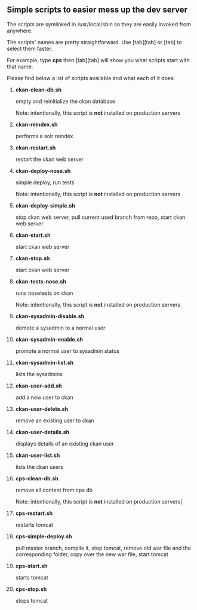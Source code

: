 Simple scripts to easier mess up the dev server
-----------------------------------------------

The scripts are symlinked in /usr/local/sbin so they are easily invoked from anywhere.

The scripts' names are pretty straightforward. Use \[tab\]\[tab\] or \[tab\] to select them faster.

For example, type **cps** then \[tab\]\[tab\] will show you what scripts start with that name.

Please find below a list of scripts available and what each of it does.

1. **ckan-clean-db.sh**

   empty and reinitialize the ckan database
   
   Note: intentionally, this script is **not** installed on production servers

1. **ckan-reindex.sh**

   performs a solr reindex

1. **ckan-restart.sh**

   restart the ckan web server

1. **ckan-deploy-nose.sh**

   simple deploy, run tests
   
   Note: intentionally, this script is **not** installed on production servers

1. **ckan-deploy-simple.sh**

   stop ckan web server, pull current used branch from repo, start ckan web server

1. **ckan-start.sh**

   start ckan web server

1. **ckan-stop.sh**

   start ckan web server

1. **ckan-tests-nose.sh**

   runs nosetests on ckan
   
   Note: intentionally, this script is **not** installed on production servers

1. **ckan-sysadmin-disable.sh**

   demote a sysadmin to a normal user
   
1. **ckan-sysadmin-enable.sh**

   promote a normal user to sysadmin status

1. **ckan-sysadmin-list.sh**

   lists the sysadmins

1. **ckan-user-add.sh**

   add a new user to ckan

1. **ckan-user-delete.sh**

   remove an existing user to ckan

1. **ckan-user-details.sh**

   displays details of an existing ckan user

1. **ckan-user-list.sh**

   lists the ckan users

1. **cps-clean-db.sh**

   remove all content from cps db
   
   Note: intentionally, this script is **not** installed on production servers|

1. **cps-restart.sh**

   restarts tomcat

1. **cps-simple-deploy.sh**

   pull master branch, compile it, stop tomcat, remove old war file and the corresponding folder, copy over the new war file, start tomcat
   
1. **cps-start.sh**

   starts tomcat

1. **cps-stop.sh**

   stops tomcat

